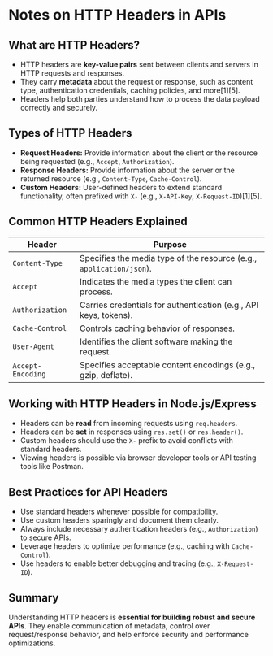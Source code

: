 # Notes on HTTP Headers in APIs

## What are HTTP Headers?

- HTTP headers are **key-value pairs** sent between clients and servers in HTTP requests and responses.
- They carry **metadata** about the request or response, such as content type, authentication credentials, caching policies, and more[1][5].
- Headers help both parties understand how to process the data payload correctly and securely.

## Types of HTTP Headers

- **Request Headers:** Provide information about the client or the resource being requested (e.g., `Accept`, `Authorization`).
- **Response Headers:** Provide information about the server or the returned resource (e.g., `Content-Type`, `Cache-Control`).
- **Custom Headers:** User-defined headers to extend standard functionality, often prefixed with `X-` (e.g., `X-API-Key`, `X-Request-ID`)[1][5].

## Common HTTP Headers Explained

| Header           | Purpose                                                                                      |
|------------------|----------------------------------------------------------------------------------------------|
| `Content-Type`   | Specifies the media type of the resource (e.g., `application/json`).                         |
| `Accept`         | Indicates the media types the client can process.                                           |
| `Authorization`  | Carries credentials for authentication (e.g., API keys, tokens).                            |
| `Cache-Control`  | Controls caching behavior of responses.                                                    |
| `User-Agent`     | Identifies the client software making the request.                                         |
| `Accept-Encoding`| Specifies acceptable content encodings (e.g., gzip, deflate).                              |

## Working with HTTP Headers in Node.js/Express

- Headers can be **read** from incoming requests using `req.headers`.
- Headers can be **set** in responses using `res.set()` or `res.header()`.
- Custom headers should use the `X-` prefix to avoid conflicts with standard headers.
- Viewing headers is possible via browser developer tools or API testing tools like Postman.

## Best Practices for API Headers

- Use standard headers whenever possible for compatibility.
- Use custom headers sparingly and document them clearly.
- Always include necessary authentication headers (e.g., `Authorization`) to secure APIs.
- Leverage headers to optimize performance (e.g., caching with `Cache-Control`).
- Use headers to enable better debugging and tracing (e.g., `X-Request-ID`).

## Summary

Understanding HTTP headers is **essential for building robust and secure APIs**. They enable communication of metadata, control over request/response behavior, and help enforce security and performance optimizations.
